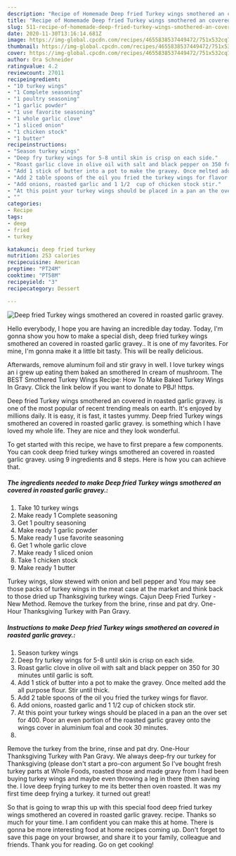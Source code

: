 ```yaml
---
description: "Recipe of Homemade Deep fried Turkey wings smothered an covered in roasted garlic gravey."
title: "Recipe of Homemade Deep fried Turkey wings smothered an covered in roasted garlic gravey."
slug: 511-recipe-of-homemade-deep-fried-turkey-wings-smothered-an-covered-in-roasted-garlic-gravey
date: 2020-11-30T13:16:14.681Z
image: https://img-global.cpcdn.com/recipes/4655838537449472/751x532cq70/deep-fried-turkey-wings-smothered-an-covered-in-roasted-garlic-gravey-recipe-main-photo.jpg
thumbnail: https://img-global.cpcdn.com/recipes/4655838537449472/751x532cq70/deep-fried-turkey-wings-smothered-an-covered-in-roasted-garlic-gravey-recipe-main-photo.jpg
cover: https://img-global.cpcdn.com/recipes/4655838537449472/751x532cq70/deep-fried-turkey-wings-smothered-an-covered-in-roasted-garlic-gravey-recipe-main-photo.jpg
author: Ora Schneider
ratingvalue: 4.2
reviewcount: 27011
recipeingredient:
- "10 turkey wings"
- "1 Complete seasoning"
- "1 poultry seasoning"
- "1 garlic powder"
- "1 use favorite seasoning"
- "1 whole garlic clove"
- "1 sliced onion"
- "1 chicken stock"
- "1 butter"
recipeinstructions:
- "Season turkey wings"
- "Deep fry turkey wings for 5-8 until skin is crisp on each side."
- "Roast garlic clove in olive oil with salt and black pepper on 350 for 30 minutes until garlic is soft."
- "Add 1 stick of butter into a pot to make the gravey. Once melted add the all purpose flour. Stir until thick."
- "Add 2 table spoons of the oil you fried the turkey wings for flavor."
- "Add onions, roasted garlic and 1 1/2  cup of chicken stock stir."
- "At this point your turkey wings should be placed in a pan an the over set for 400. Poor an even portion of the roasted garlic gravey onto the wings cover in aluminium foal and cook 30 minutes."
- ""
categories:
- Recipe
tags:
- deep
- fried
- turkey

katakunci: deep fried turkey 
nutrition: 253 calories
recipecuisine: American
preptime: "PT24M"
cooktime: "PT58M"
recipeyield: "3"
recipecategory: Dessert

---
```



![Deep fried Turkey wings smothered an covered in roasted garlic gravey.](https://img-global.cpcdn.com/recipes/4655838537449472/751x532cq70/deep-fried-turkey-wings-smothered-an-covered-in-roasted-garlic-gravey-recipe-main-photo.jpg)

Hello everybody, I hope you are having an incredible day today. Today, I'm gonna show you how to make a special dish, deep fried turkey wings smothered an covered in roasted garlic gravey.. It is one of my favorites. For mine, I'm gonna make it a little bit tasty. This will be really delicious.

Afterwards, remove aluminum foil and stir gravy in well. I love turkey wings an i grew up eating them baked an smothered In cream of mushroom. The BEST Smothered Turkey Wings Recipe: How To Make Baked Turkey Wings In Gravy. Click the link below if you want to donate to PBJ! https.

Deep fried Turkey wings smothered an covered in roasted garlic gravey. is one of the most popular of recent trending meals on earth. It's enjoyed by millions daily. It is easy, it is fast, it tastes yummy. Deep fried Turkey wings smothered an covered in roasted garlic gravey. is something which I have loved my whole life. They are nice and they look wonderful.


To get started with this recipe, we have to first prepare a few components. You can cook deep fried turkey wings smothered an covered in roasted garlic gravey. using 9 ingredients and 8 steps. Here is how you can achieve that.

<!--inarticleads1-->

##### The ingredients needed to make Deep fried Turkey wings smothered an covered in roasted garlic gravey.:

1. Take 10 turkey wings
1. Make ready 1 Complete seasoning
1. Get 1 poultry seasoning
1. Make ready 1 garlic powder
1. Make ready 1 use favorite seasoning
1. Get 1 whole garlic clove
1. Make ready 1 sliced onion
1. Take 1 chicken stock
1. Make ready 1 butter


Turkey wings, slow stewed with onion and bell pepper and You may see those packs of turkey wings in the meat case at the market and think back to those dried up Thanksgiving turkey wings. Cajun Deep Fried Turkey - New Method. Remove the turkey from the brine, rinse and pat dry. One-Hour Thanksgiving Turkey with Pan Gravy. 

<!--inarticleads2-->

##### Instructions to make Deep fried Turkey wings smothered an covered in roasted garlic gravey.:

1. Season turkey wings
1. Deep fry turkey wings for 5-8 until skin is crisp on each side.
1. Roast garlic clove in olive oil with salt and black pepper on 350 for 30 minutes until garlic is soft.
1. Add 1 stick of butter into a pot to make the gravey. Once melted add the all purpose flour. Stir until thick.
1. Add 2 table spoons of the oil you fried the turkey wings for flavor.
1. Add onions, roasted garlic and 1 1/2  cup of chicken stock stir.
1. At this point your turkey wings should be placed in a pan an the over set for 400. Poor an even portion of the roasted garlic gravey onto the wings cover in aluminium foal and cook 30 minutes.
1. 


Remove the turkey from the brine, rinse and pat dry. One-Hour Thanksgiving Turkey with Pan Gravy. We always deep-fry our turkey for Thanksgiving (please don&#39;t start a pro-con argument So I&#39;ve bought fresh turkey parts at Whole Foods, roasted those and made gravy from I had been buying turkey wings and maybe even throwing a leg in there (then saving the. I love deep frying turkey to me its better then oven roasted. It was my first time deep frying a turkey. it turned out great! 

So that is going to wrap this up with this special food deep fried turkey wings smothered an covered in roasted garlic gravey. recipe. Thanks so much for your time. I am confident you can make this at home. There is gonna be more interesting food at home recipes coming up. Don't forget to save this page on your browser, and share it to your family, colleague and friends. Thank you for reading. Go on get cooking!
